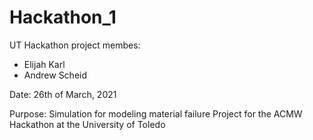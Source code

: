 # Hackathon_1
UT Hackathon project
membes:
  - Elijah Karl
  - Andrew Scheid

Date: 26th of March, 2021

Purpose: 
Simulation for modeling material failure
Project for the ACMW Hackathon at the University of Toledo 
